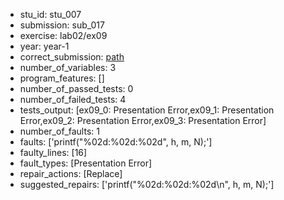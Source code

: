 - stu_id: stu_007	       
- submission: sub_017
- exercise: lab02/ex09
- year: year-1
- correct_submission: [path](https://github.com/pmorvalho/C-Pack-IPAs/blob/main/correct_submissions/year-1/lab02/ex09/ex09-stu_007-sub_018)
- number_of_variables: 3
- program_features: [] 
- number_of_passed_tests: 0
- number_of_failed_tests: 4
- tests_output: [ex09_0: Presentation Error,ex09_1: Presentation Error,ex09_2: Presentation Error,ex09_3: Presentation Error]
- number_of_faults: 1
- faults: ['printf("%02d:%02d:%02d", h, m, N);']
- faulty_lines: [16]
- fault_types: [Presentation Error]
- repair_actions: [Replace] 
- suggested_repairs: ['printf("%02d:%02d:%02d\n", h, m, N);']
